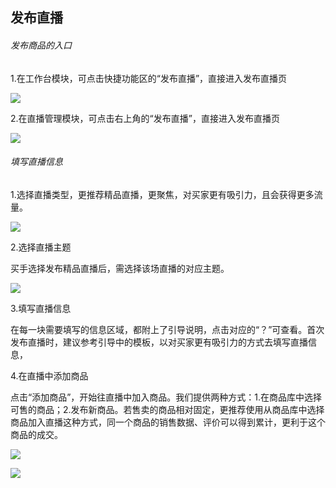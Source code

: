 ## 发布直播

###### 发布商品的入口

1.在工作台模块，可点击快捷功能区的“发布直播”，直接进入发布直播页

![](叔叔最好啦叔叔帮我传一下吧.fld/image028.gif)



2.在直播管理模块，可点击右上角的“发布直播”，直接进入发布直播页

![](叔叔最好啦叔叔帮我传一下吧.fld/image030.gif)

###### 填写直播信息

1.选择直播类型，更推荐精品直播，更聚焦，对买家更有吸引力，且会获得更多流量。



![](叔叔最好啦叔叔帮我传一下吧.fld/image032.gif)



2.选择直播主题

买手选择发布精品直播后，需选择该场直播的对应主题。

![](叔叔最好啦叔叔帮我传一下吧.fld/image034.gif)



3.填写直播信息

在每一块需要填写的信息区域，都附上了引导说明，点击对应的“？”可查看。首次发布直播时，建议参考引导中的模板，以对买家更有吸引力的方式去填写直播信息，

  




4.在直播中添加商品

点击“添加商品”，开始往直播中加入商品。我们提供两种方式：1.在商品库中选择可售的商品；2.发布新商品。若售卖的商品相对固定，更推荐使用从商品库中选择商品加入直播这种方式，同一个商品的销售数据、评价可以得到累计，更利于这个商品的成交。

![](叔叔最好啦叔叔帮我传一下吧.fld/image036.gif)



![](叔叔最好啦叔叔帮我传一下吧.fld/image038.gif)





















